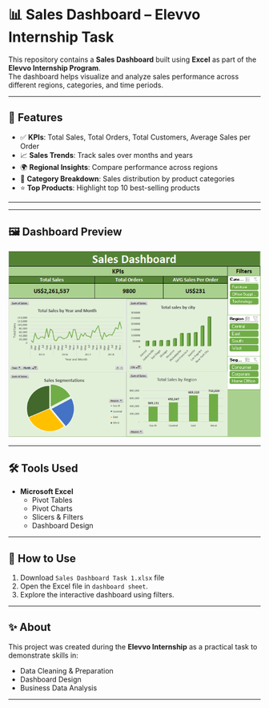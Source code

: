 # 📊 Sales Dashboard – Elevvo Internship Task

This repository contains a **Sales Dashboard** built using **Excel** as part of the **Elevvo Internship Program**.  
The dashboard helps visualize and analyze sales performance across different regions, categories, and time periods.

---

## 🚀 Features
- ✅ **KPIs**: Total Sales, Total Orders, Total Customers, Average Sales per Order  
- 📈 **Sales Trends**: Track sales over months and years  
- 🌍 **Regional Insights**: Compare performance across regions  
- 🛒 **Category Breakdown**: Sales distribution by product categories  
- ⭐ **Top Products**: Highlight top 10 best-selling products  

---


---

## 🖼️ Dashboard Preview
![Dashboard Preview](Sales_Dashboard.png)

---

## 🛠️ Tools Used
- **Microsoft Excel**  
  - Pivot Tables  
  - Pivot Charts  
  - Slicers & Filters  
  - Dashboard Design  

---

## 📌 How to Use
1. Download `Sales Dashboard Task 1.xlsx` file
2. Open the Excel file in `dashboard sheet`.
3. Explore the interactive dashboard using filters.
---

## ✨ About
This project was created during the **Elevvo Internship** as a practical task to demonstrate skills in:  
- Data Cleaning & Preparation  
- Dashboard Design  
- Business Data Analysis  

---
